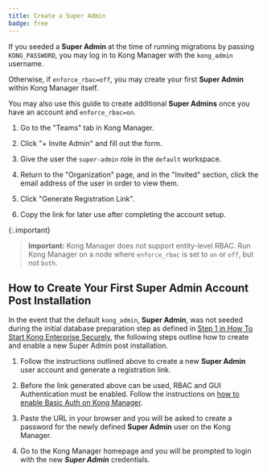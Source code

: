 ```yaml
---
title: Create a Super Admin
badge: free
---
```


If you seeded a **Super Admin** at the time of running
migrations by passing `KONG_PASSWORD`, you may log in to Kong Manager
with the `kong_admin` username.

Otherwise, if `enforce_rbac=off`, you may create your first
**Super Admin** within Kong Manager itself.

You may also use this guide to create additional **Super Admins** once
you have an account and `enforce_rbac=on`.

1. Go to the "Teams" tab in Kong Manager.

2. Click "+ Invite Admin" and fill out the form.

3. Give the user the `super-admin` role in the `default` workspace.

4. Return to the "Organization" page, and in the "Invited" section,
click the email address of the user in order to view them.

5. Click "Generate Registration Link".

6. Copy the link for later use after completing the account setup.

{:.important}
> **Important:** Kong Manager does not support entity-level RBAC. Run Kong
Manager on a node where `enforce_rbac` is set to `on` or `off`, but not `both`.


## How to Create Your First Super Admin Account Post Installation

In the event that the default `kong_admin`, **Super Admin**, was not seeded
during the initial database preparation step as defined in
[Step 1 in How To Start Kong Enterprise Securely](/enterprise/{{page.kong_version}}/start-kong-securely/#step-1),
the following steps outline how to create and enable a new Super Admin post
installation.

1. Follow the instructions outlined above to create a new **Super Admin** user
account and generate a registration link.

2. Before the link generated above can be used, RBAC and GUI Authentication must
be enabled. Follow the instructions on
[how to enable Basic Auth on Kong Manager](/enterprise/{{page.kong_version}}/kong-manager/authentication/basic).

3. Paste the URL in your browser and you will be asked to create a password for
the newly defined **Super Admin** user on the Kong Manager.

4. Go to the Kong Manager homepage and you will be prompted to login with the
new ***Super Admin*** credentials.
